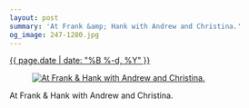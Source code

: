 ```yaml
---
layout: post
summary: 'At Frank &amp; Hank with Andrew and Christina.'
og_image: 247-1280.jpg
---
```


<p>
 <time>
  <a href="/247">
   {{ page.date | date: "%B %-d, %Y" }}
  </a>
 </time>
 <a href="/247">
  <figure data-taken="12/13/2013">
   <img alt="At Frank &amp; Hank with Andrew and Christina." sizes="(min-width: 700px) 50vw, calc(100vw - 2rem)" src="{{ site.assets_url }}/247-640.jpg" srcset="{{ site.assets_url }}/247-1280.jpg 1280w, {{ site.assets_url }}/247-960.jpg 960w, {{ site.assets_url }}/247-640.jpg 640w, {{ site.assets_url }}/247-320.jpg 320w"/>
  </figure>
 </a>
 <span>
  At Frank &amp; Hank with Andrew and Christina.
 </span>
</p>
